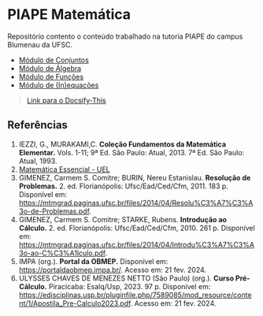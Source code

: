 # PIAPE Matemática
Repositório contento o conteúdo trabalhado na tutoria PIAPE do campus Blumenau da UFSC. 

- [Módulo de Conjuntos](./modulo-conjuntos/readme.md)
- [Módulo de Álgebra](./modulo-algebra/readme.md)
- [Módulo de Funções](./modulo-funcoes/readme.md)
- [Módulo de (In)equações](./modulo-equacoes/readme.md)



> [Link para o Docsify-This](https://docsify-this.net/?basePath=https://raw.githubusercontent.com/LFBossa/PIAPE-Matematica/main&homepage=README.md&sidebar=true&relativePath=true&zoom-images=true#/)

## Referências
1. IEZZI, G., MURAKAMI,C. **Coleção Fundamentos da Matemática Elementar.** Vols. 1-11; 9ª Ed. São Paulo: Atual, 2013.
7ª Ed. São Paulo: Atual, 1993.
1. [Matemática Essencial - UEL](https://www.uel.br/projetos/matessencial/index.html)
1.  GIMENEZ, Carmem S. Comitre; BURIN, Nereu Estanislau. **Resolução de Problemas.** 2. ed. Florianópolis: Ufsc/Ead/Ced/Cfm, 2011. 183 p. Disponível em: https://mtmgrad.paginas.ufsc.br/files/2014/04/Resolu%C3%A7%C3%A3o-de-Problemas.pdf.  
1. GIMENEZ, Carmem S. Comitre; STARKE, Rubens. **Introdução ao Cálculo.** 2. ed. Florianópolis: Ufsc/Ead/Ced/Cfm, 2010. 261 p. Disponível em: https://mtmgrad.paginas.ufsc.br/files/2014/04/Introdu%C3%A7%C3%A3o-ao-C%C3%A1lculo.pdf.  
1. IMPA (org.). **Portal da OBMEP.** Disponível em: https://portaldaobmep.impa.br/. Acesso em: 21 fev. 2024.
1. ULYSSES CHAVES DE MENEZES NETTO (São Paulo) (org.). **Curso Pré-Cálculo.** Piracicaba: Esalq/Usp, 2023. 97 p. Disponível em: https://edisciplinas.usp.br/pluginfile.php/7589085/mod_resource/content/1/Apostila_Pre-Calculo2023.pdf. Acesso em: 21 fev. 2024. 

